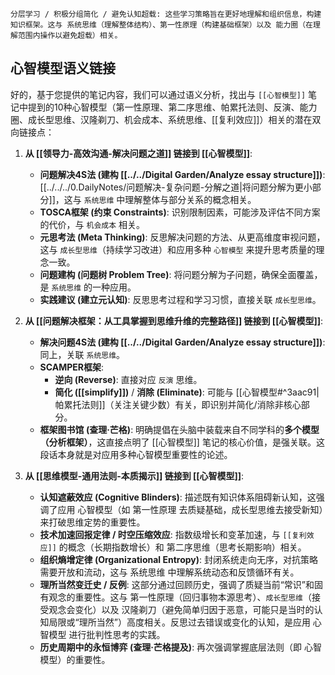 
```ad-atom
分层学习 / 积极分组简化 / 避免认知超载: 这些学习策略旨在更好地理解和组织信息，构建知识框架。这与 系统思维（理解整体结构）、第一性原理（构建基础框架）以及 能力圈（在理解范围内操作以避免超载）相关。
```
## 心智模型语义链接
好的，基于您提供的笔记内容，我们可以通过语义分析，找出与 `[[心智模型]]` 笔记中提到的10种心智模型（第一性原理、第二序思维、帕累托法则、反演、能力圈、成长型思维、汉隆剃刀、机会成本、系统思维、[[复利效应]]）相关的潜在双向链接点：

1.  **从 [[领导力-高效沟通-解决问题之道]] 链接到 [[心智模型]]**:
    *   **问题解决4S法 (建构 [[../../Digital Garden/Analyze essay structure]])**: [[../../../0.DailyNotes/问题解决-复杂问题-分解之道|将问题分解为更小部分]]，这与 `系统思维` 中理解整体与部分关系的概念相关。
    *   **TOSCA框架 (约束 Constraints)**: 识别限制因素，可能涉及评估不同方案的代价，与 `机会成本` 相关。
    *   **元思考法 (Meta Thinking)**: 反思解决问题的方法、从更高维度审视问题，这与 `成长型思维`（持续学习改进）和应用多种 `心智模型` 来提升思考质量的理念一致。
    *   **问题建构 (问题树 Problem Tree)**: 将问题分解为子问题，确保全面覆盖，是 `系统思维` 的一种应用。
    *   **实践建议 (建立元认知)**: 反思思考过程和学习习惯，直接关联 `成长型思维`。

2.  **从 [[问题解决框架：从工具掌握到思维升维的完整路径]] 链接到 [[心智模型]]**:
    *   **解决问题4S法 (建构 [[../../Digital Garden/Analyze essay structure]])**: 同上，关联 `系统思维`。
    *   **SCAMPER框架**:
        *   **逆向 (Reverse)**: 直接对应 `反演` 思维。
        *   **简化 ([[simplify]])** / **消除 (Eliminate)**: 可能与 [[心智模型#^3aac91|帕累托法则]]（关注关键少数）有关，即识别并简化/消除非核心部分。
    *   **框架图书馆 (查理·芒格)**: 明确提倡在头脑中装载来自不同学科的**多个模型（分析框架）**，这直接点明了 [[心智模型]] 笔记的核心价值，是强关联。这段话本身就是对应用多种心智模型重要性的论述。

3.  **从 [[思维模型-通用法则-本质揭示]] 链接到 [[心智模型]]**:
    *   **认知遮蔽效应 (Cognitive Blinders)**: 描述既有知识体系阻碍新认知，这强调了应用 心智模型（如 第一性原理 去质疑基础，成长型思维去接受新知）来打破思维定势的重要性。
    *   **技术加速回报定律 / 时空压缩效应**: 指数级增长和变革加速，与 `[[复利效应]]` 的概念（长期指数增长）和 第二序思维（思考长期影响）相关。
    *   **组织熵增定律 (Organizational Entropy)**: 封闭系统走向无序，对抗策略需要开放和流动，这与 系统思维 中理解系统动态和反馈循环有关。
    *   **理所当然变迁史 / 反例**: 这部分通过回顾历史，强调了质疑当前“常识”和固有观念的重要性。这与 第一性原理（回归事物本源思考）、`成长型思维`（接受观念会变化）以及 汉隆剃刀（避免简单归因于恶意，可能只是当时的认知局限或“理所当然”）高度相关。反思过去错误或变化的认知，是应用 心智模型 进行批判性思考的实践。
    *   **历史周期中的永恒博弈 (查理·芒格提及)**: 再次强调掌握底层法则（即 心智模型）的重要性。




